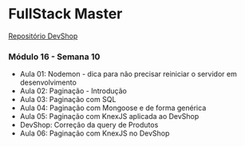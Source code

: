 # FullStack Master

[Repositório DevShop](https://github.com/RenatoSiqueira/DevPleno_DevShop)

### Módulo 16 - Semana 10
- Aula 01: Nodemon - dica para não precisar reiniciar o servidor em desenvolvimento
- Aula 02: Paginação - Introdução
- Aula 03: Paginação com SQL
- Aula 04: Paginação com Mongoose e de forma genérica
- Aula 05: Paginação com KnexJS aplicada ao DevShop
- DevShop: Correção da query de Produtos
- Aula 06: Paginação com KnexJS no DevShop
